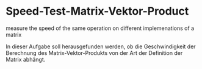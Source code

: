 # Speed-Test-Matrix-Vektor-Product
measure the speed of the same operation on different implemenations of a matrix


In dieser Aufgabe soll herausgefunden werden, ob die Geschwindigkeit der Berechnung des Matrix-Vektor-Produkts von der Art der Definition der Matrix abhängt.


